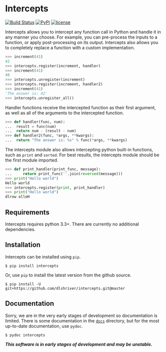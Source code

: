 Intercepts
==========

[![Build Status](https://travis-ci.org/dlshriver/intercepts.svg?branch=master)](https://travis-ci.org/dlshriver/intercepts)
[![PyPI](https://img.shields.io/pypi/v/intercepts.svg)](https://pypi.org/project/intercepts/)
[![license](https://img.shields.io/github/license/dlshriver/intercepts.svg)](https://github.com/dlshriver/intercepts/blob/master/LICENSE)

Intercepts allows you to intercept any function call in Python and handle it in any manner you choose. For example, you can pre-process the inputs to a function, or apply post-processing on its output. Intercepts also allows you to completely replace a function with a custom implementation.

```python
>>> increment(41)
42
>>> intercepts.register(increment, handler)
>>> increment(41)
40
>>> intercepts.unregister(increment)
>>> intercepts.register(increment, handler2)
>>> increment(41)
'The answer is: 42'
>>> intercepts.unregister_all()
```

Handler functions receive the intercepted function as their first argument, as well as all of the arguments to the intercepted function.

```python
>>> def handler(func, num):
...  result = func(num)
...  return num - (result - num)
>>> def handler2(func, *args, **kwargs):
...  return "The answer is: %s" % func(*args, **kwargs)
```

The intercepts module also allows intercepting python built-in functions, such as `print` and `sorted`. For best results, the intercepts module should be the first module imported.

```python
>>> def print_handler(print_func, message):
...     return print_func(''.join(reversed(message)))
>>> print("Hello world")
Hello world
>>> intercepts.register(print, print_handler)
>>> print("Hello world")
dlrow olleH
```

Requirements
------------

Intercepts requires python 3.3+. There are currently no additional dependencies.

Installation
------------

Intercepts can be installed using `pip`.

    $ pip install intercepts

Or, use `pip` to install the latest version from the github source.

    $ pip install -U git+https://github.com/dlshriver/intercepts.git@master

Documentation
-------------

Sorry, we are in the very early stages of development so documentation is limited. There is some documentation in the [`docs`](https://github.com/dlshriver/intercepts/tree/master/docs) directory, but for the most up-to-date documentation, use `pydoc`.

    $ pydoc intercepts

***This software is in early stages of development and may be unstable.***
